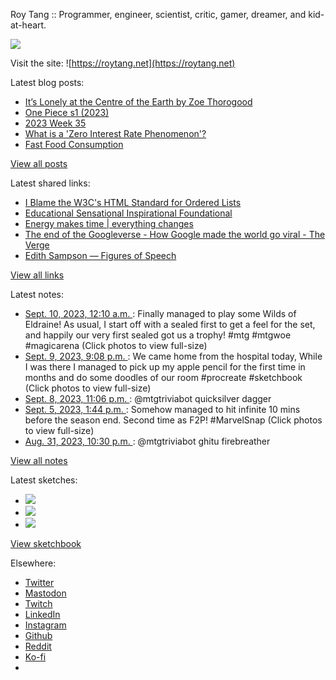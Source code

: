 Roy Tang :: Programmer, engineer, scientist, critic, gamer, dreamer, and kid-at-heart.

![](https://roytang.net/static/img/profile.jpg)

Visit the site: ![https://roytang.net](https://roytang.net)

Latest blog posts:

- [It’s Lonely at the Centre of the Earth by Zoe Thorogood](https://roytang.net/2023/09/its-lonely/)
- [One Piece s1 (2023)](https://roytang.net/2023/09/one-piece/)
- [2023 Week 35](https://roytang.net/2023/09/2023-week-35/)
- [What is a &#x27;Zero Interest Rate Phenomenon&#x27;?](https://roytang.net/2023/08/zero-interest-rate-phenomenon/)
- [Fast Food Consumption](https://roytang.net/2023/08/fast-food-consumption/)

[View all posts](https://roytang.net/blog)

Latest shared links:

- [I Blame the W3C&#x27;s HTML Standard for Ordered Lists](https://roytang.net/2023/09/a4ed41d82518fecb4715298fec29c969/)
- [Educational Sensational Inspirational Foundational](https://roytang.net/2023/09/f71134f5c4849e018ddb3aa62526a828/)
- [Energy makes time | everything changes](https://roytang.net/2023/09/173d70c5b387fabb87385e6c6ad51bf4/)
- [The end of the Googleverse - How Google made the world go viral - The Verge](https://roytang.net/2023/08/aea2af8da8c4b2455cd9c2fcd827ec10/)
- [Edith Sampson — Figures of Speech](https://roytang.net/2023/08/cc1ebb436bc68e170e7d506d5f6ff4a5/)

[View all links](https://roytang.net/links)

Latest notes:

- [Sept. 10, 2023, 12:10 a.m. ](https://roytang.net/2023/09/111036061649982412/): Finally managed to play some Wilds of Eldraine! As usual, I start off with a sealed first to get a feel for the set, and happily our very first sealed got us a trophy! #mtg #mtgwoe #magicarena (Click photos to view full-size)
- [Sept. 9, 2023, 9:08 p.m. ](https://roytang.net/2023/09/111035343737635880/): We came home from the hospital today, While I was there I managed to pick up my apple pencil for the first time in months and do some doodles of our room #procreate #sketchbook (Click photos to view full-size)
- [Sept. 8, 2023, 11:06 p.m. ](https://roytang.net/2023/09/111030145639840063/): @mtgtriviabot quicksilver dagger
- [Sept. 5, 2023, 1:44 p.m. ](https://roytang.net/2023/09/111010951087709858/): Somehow managed to hit infinite 10 mins before the season end. Second time as F2P! #MarvelSnap (Click photos to view full-size)
- [Aug. 31, 2023, 10:30 p.m. ](https://roytang.net/2023/08/110984705940028058/): @mtgtriviabot ghitu firebreather

[View all notes](https://roytang.net/notes)

Latest sketches:


- ![](https://roytang.net/media/cache/a6/91/a691e8e5ea3ce73099ba719c9d195dca.jpg)
- ![](https://roytang.net/media/cache/6a/6a/6a6a50c5debd7b0864f953d27d218c9f.jpg)
- ![](https://roytang.net/media/cache/7a/d4/7ad4e6def8147d6f83590eb62ebf33e6.jpg)

[View sketchbook](https://roytang.net/albums/sketchbook)


Elsewhere:

- [Twitter](https://twitter.com/roytang)
- [Mastodon](https://indieweb.social/@roytang)
- [Twitch](https://twitch.tv/twitchyroy)
- [LinkedIn](https://www.linkedin.com/in/roytang)
- [Instagram](https://instagram.com/roytang0400)
- [Github](https://github.com/roytang)
- [Reddit](https://reddit.com/u/hungryroy)
- [Ko-fi](https://ko-fi.com/roytang)
- [](mailto:hello@roytang.net)